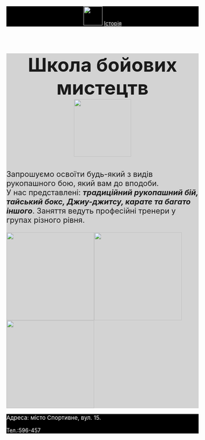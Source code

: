 <html>
    <title>Школа бойових мистецтв</title>
    <body font-family:"sans-serif">
        <header style="background-color:black">
            <img src="/uploads/2020/10/boxing-1293088_640_0_1602494675.png" height="50px"/>
         <a href="https://uk.wikipedia.org/wiki/%D0%91%D0%BE%D0%B9%D0%BE%D0%B2%D1%96_%D0%BC%D0%B8%D1%81%D1%82%D0%B5%D1%86%D1%82%D0%B2%D0%B0" style="color:white">Історія</a>
            </header>
        <main style="background-color:lightgray">
            <h1 style="font-size:50px;background-color:lightgray;   text-align:center">Школа бойових мистецтв<br/>
         <img src="/uploads/2020/10/thai-boxing-297023_1280_0_1602496230.png" height="150"/></h1>
            <p style="font-size:20px">Запрошуємо освоїти будь-який з видів рукопашного бою, який вам до вподоби. <br/>У нас представлені: <b><i>традиційний рукопашний бій, тайський бокс, Джиу-джитсу, карате та багато іншого</i></b>. Заняття ведуть професійні тренери у групах різного рівня.</p>
         <img src="/uploads/2020/10/karate-4575114_640_0_1602523338.png" height="230px";/><img src="/uploads/2020/10/punching-bag_0_1602525500.png" height="230px";/><img src="/uploads/2020/10/         boxing-ring_0_1602525156.png" height="230px";/>
        </main>
        <footer style="background-color:black;color:white;">
            <p style="font-size:15px"> Адреса: місто Спортивне, вул. 15.</p>
         <p>Тел.:596-457</p>
        </footer>
    </body>
</html>
